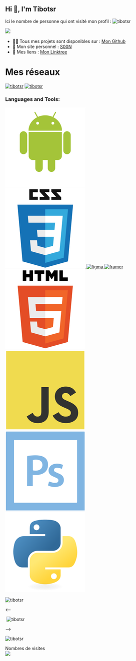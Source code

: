 ## Hi 👋, I'm Tibotsr

Ici le nombre de personne qui ont visité mon profil : ![tibotsr](https://komarev.com/ghpvc/?username=tibotsr&label=Profile%20views&color=0e75b6&style=flat)

[![](https://img.shields.io/twitter/follow/?logo=twitter&style=for-the-badge)](https://twitter.com/)

* 👨‍💻 Tous mes projets sont disponibles sur : [Mon Github](https://github.com/tibotsr)
* 📝 Mon site personnel : [S00N](S00N)
* 📄 Mes liens : [Mon Linktree](https://linktr.ee/tibotsr)

# Mes réseaux

<p align="left">
<a href="https://instagram.com/tibo.tsr" target="blank"><img align="center" src="https://raw.githubusercontent.com/rahuldkjain/github-profile-readme-generator/master/src/images/icons/Social/instagram.svg" alt="tibotsr" height="30" width="40" /></a>
<a href="https://discord.com/users/476420730989445130" target="blank"><img align="center" src="https://raw.githubusercontent.com/rahuldkjain/github-profile-readme-generator/master/src/images/icons/Social/discord.svg" alt="tibotsr" height="30" width="40" /></a>
</p>

### Languages and Tools:

[![android](https://raw.githubusercontent.com/devicons/devicon/master/icons/android/android-original-wordmark.svg) ](https://developer.android.com) [ ![css3](https://raw.githubusercontent.com/devicons/devicon/master/icons/css3/css3-original-wordmark.svg) ](https://www.w3schools.com/css/) [ ![figma](https://www.vectorlogo.zone/logos/figma/figma-icon.svg) ](https://www.figma.com/) [ ![framer](https://www.vectorlogo.zone/logos/framer/framer-icon.svg) ](https://www.framer.com/) [ ![html5](https://raw.githubusercontent.com/devicons/devicon/master/icons/html5/html5-original-wordmark.svg) ](https://www.w3.org/html/) [ ![javascript](https://raw.githubusercontent.com/devicons/devicon/master/icons/javascript/javascript-original.svg) ](https://developer.mozilla.org/en-US/docs/Web/JavaScript) [ ![photoshop](https://raw.githubusercontent.com/devicons/devicon/master/icons/photoshop/photoshop-line.svg) ](https://www.photoshop.com/en) [![python](https://raw.githubusercontent.com/devicons/devicon/master/icons/python/python-original.svg)](https://www.python.org) 

![tibotsr](https://github-readme-stats.vercel.app/api/top-langs?username=tibotsr&show_icons=true&locale=en&layout=compact)

<--

 ![tibotsr](https://github-readme-stats.vercel.app/api?username=tibotsr&show_icons=true&locale=en)

-->

![tibotsr](https://github-readme-streak-stats.herokuapp.com/?user=tibotsr&)

Nombres de visites  
![](https://profile-counter.glitch.me/Tibotsr/count.svg)
